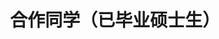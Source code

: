 ---
layout: profiles
permalink: /people_master_alumni/
title: 合作同学（已毕业硕士生）
description: 我不是在最好的时光遇见了你们，而是遇见了你们，我才有了这段最好的时光
nav: false
nav_order: 6

profiles:
  # if you want to include more than one profile, just replicate the following block
  # and create one content file for each profile inside _pages/
  - align: left
    image: people_pics/linghui_diao_tanpang.jpg
    content: people/linghui_diao_tanpang.md
    image_circular: false # crops the image to make it circular
    more_info: >
      <p>成为硕导前合作过的硕士生，由于种种原因没能一起走到最后，道一声“抱歉”，送上祝福</p>
  - align: right
    image: people_pics/zhihui_yuquan_lidan.jpg
    content: people/zhihui_yuquan_lidan.md
    image_circular: false # crops the image to make it circular
    more_info: >
      <p>成为硕导前合作过的硕士生，由于种种原因没能一起走到最后，道一声“抱歉”，送上祝福</p>

---